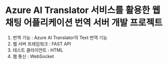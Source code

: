 # Azure AI Translator 서비스를 활용한 웹 채팅 어플리케이션 번역 서버 개발 프로젝트

1. 번역 기능 : Azure AI Translator의 Text 번역 기능
2. 웹 서버 프레임워크 : FAST API
3. 테스트 클라이언트 : HTML
4. 웹 통신 : WebSocket